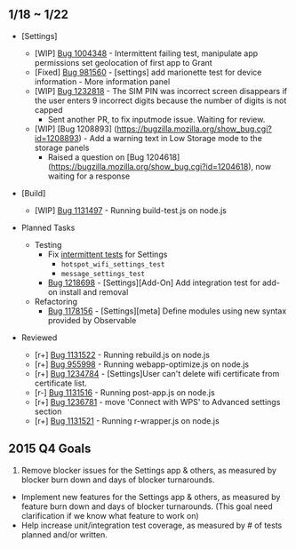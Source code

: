 ## 1/18 ~ 1/22

- [Settings]
	- [WIP] [Bug 1004348](https://bugzilla.mozilla.org/show_bug.cgi?id=1004348) - Intermittent failing test, manipulate app permissions set geolocation of first app to Grant
	- [Fixed] [Bug 981560](https://bugzilla.mozilla.org/show_bug.cgi?id=981560) - [settings] add marionette test for device information - More information panel
	- [WIP] [Bug 1232818](https://bugzilla.mozilla.org/show_bug.cgi?id=1232818) - The SIM PIN was incorrect screen disappears if the user enters 9 incorrect digits because the number of digits is not capped
		- Sent another PR, to fix inputmode issue. Waiting for review.
	- [WIP] [Bug 1208893] (https://bugzilla.mozilla.org/show_bug.cgi?id=1208893) - Add a warning text in Low Storage mode to the storage panels
		- Raised a question on [Bug 1204618] (https://bugzilla.mozilla.org/show_bug.cgi?id=1204618), now waiting for a response

- [Build]
	- [WIP] [Bug 1131497](https://bugzilla.mozilla.org/show_bug.cgi?id=1131497) - Running build-test.js on node.js

- Planned Tasks
	- Testing
		- Fix [intermittent tests](https://github.com/mozilla-b2g/gaia/blob/master/shared/test/integration/tbpl-manifest.json#L54) for Settings
			- `hotspot_wifi_settings_test`
			- `message_settings_test`
		- [Bug 1218698](https://bugzilla.mozilla.org/show_bug.cgi?id=1218698) - [Settings][Add-On] Add integration test for add-on install and removal
	- Refactoring
		- [Bug 1178156](https://bugzilla.mozilla.org/show_bug.cgi?id=1178156) - [Settings][meta] Define modules using new syntax provided by Observable

- Reviewed
	- [r+] [Bug 1131522](https://bugzilla.mozilla.org/show_bug.cgi?id=1131522) - Running rebuild.js on node.js
	- [r+] [Bug 955998](https://bugzilla.mozilla.org/show_bug.cgi?id=955998) - Running webapp-optimize.js on node.js
	- [r+] [Bug 1234784](https://bugzilla.mozilla.org/show_bug.cgi?id=1234784) - [Settings]User can't delete wifi certificate from certificate list.
	- [r-] [Bug 1131516](https://bugzilla.mozilla.org/show_bug.cgi?id=1131516) - Running post-app.js on node.js
	- [r+] [Bug 1236781](https://bugzilla.mozilla.org/show_bug.cgi?id=1236781) - move 'Connect with WPS' to Advanced settings section
	- [r+] [Bug 1131521](https://bugzilla.mozilla.org/show_bug.cgi?id=1131521) - Running r-wrapper.js on node.js

## 2015 Q4 Goals

1. Remove blocker issues for the Settings app & others, as measured by blocker burn down and days of blocker turnarounds.
- Implement new features for the Settings app & others, as measured by feature burn down and days of blocker turnarounds. (This goal need clarification if we know what feature to work on)
- Help increase unit/integration test coverage, as measured by # of tests planned and/or written.

